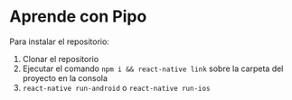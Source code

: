 # Aprende con Pipo

Para instalar el repositorio:
<ol>
  <li>Clonar el repositorio</li>
  <li>Ejecutar el comando <code>npm i && react-native link</code> sobre la carpeta del proyecto en la consola</li>
  <li><code>react-native run-android</code> o <code>react-native run-ios</code></li>
</ol>
